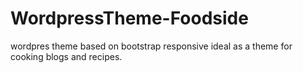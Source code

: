 # WordpressTheme-Foodside

wordpres theme based on bootstrap responsive ideal as a theme for cooking blogs and recipes.

